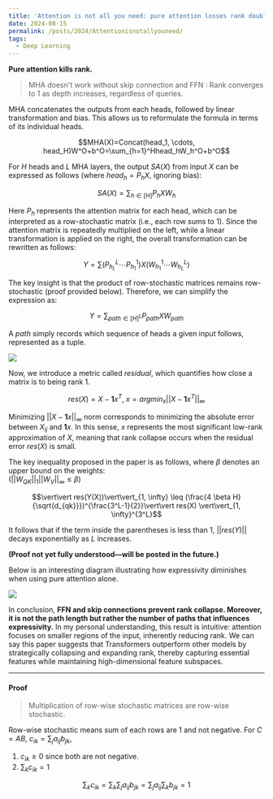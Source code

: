```yaml
---
title: 'Attention is not all you need: pure attention losses rank doubly exponentially with depth'
date: 2024-08-15
permalink: /posts/2024/Attentionisnotallyouneed/
tags:
  - Deep Learning
---
```


**Pure attention kills rank.**

>MHA doesn't work without skip connection and FFN : Rank converges to 1 as depth increases, regardless of queries.

MHA concatenates the outputs from each heads, followed by linear transformation and bias. This allows us to reformulate the formula in terms of its individual heads.

$$MHA(X)=Concat(head_1, \cdots, head_H)W^O+b^O=\sum_{h=1}^Hhead_hW_h^O+b^O$$

For $H$ heads and $L$ MHA layers, the output $SA(X)$ from input $X$ can be expressed as follows (where $head_h=P_hX$, ignoring bias):

$$SA(X)=\sum_{h \in [H]}P_hXW_h$$

Here $P_h$ represents the attention matrix for each head, which can be interpreted as a row-stochastic matrix (i.e., each row sums to 1). Since the attention matrix is repeatedly multiplied on the left, while a linear transformation is applied on the right, the overall transformation can be rewritten as follows:

$$Y=\sum (P_{h_L}^L \cdots P_{h_1}^1)X(W_{h_1}^1 \cdots W_{h_L}^L)$$

The key insight is that the product of row-stochastic matrices remains row-stochastic (proof provided below). Therefore, we can simplify the expression as:

$$Y=\sum_{path \in [H]^L}P_{path}XW_{path}$$

A _path_ simply records which sequence of heads a given input follows, represented as a tuple.

![](https://i.imgur.com/4ttgvVt.png)


Now, we introduce a metric called _residual_, which quantifies how close a matrix is to being rank 1.

$$res(X)=X-\mathbf{1}x^T,~x = argmin_x \vert\vert X-\mathbf{1}x^T \vert\vert_{\infty}$$

Minimizing $\vert\vert X - \mathbf{1}x \vert\vert_{\infty}$ norm corresponds to minimizing the absolute error between $X_{ij}$ and $\mathbf{1}x$. In this sense, $x$ represents the most significant low-rank approximation of $X$, meaning that rank collapse occurs when the residual error $res(X)$ is small.

The key inequality proposed in the paper is as follows, where $\beta$ denotes an upper bound on the weights:  
($\vert\vert W_{QK} \vert\vert_1 \vert\vert W_V \vert\vert_{\infty} \leq \beta$)

$$\vert\vert res(Y(X))\vert\vert_{1, \infty} \leq (\frac{4 \beta H}{\sqrt{d_{qk}}})^{\frac{3^L-1}{2}}\vert\vert res(X) \vert\vert_{1, \infty}^{3^L}$$

It follows that if the term inside the parentheses is less than 1, $||res(Y)||$ decays exponentially as $L$ increases.

**(Proof not yet fully understood—will be posted in the future.)**

Below is an interesting diagram illustrating how expressivity diminishes when using pure attention alone.

![](https://i.imgur.com/7LFYONe.png)

In conclusion, **FFN and skip connections prevent rank collapse. Moreover, it is not the path length but rather the number of paths that influences expressivity.** In my personal understanding, this result is intuitive: attention focuses on smaller regions of the input, inherently reducing rank. We can say this paper suggests that Transformers outperform other models by strategically collapsing and expanding rank, thereby capturing essential features while maintaining high-dimensional feature subspaces.

---

#### Proof

>Multiplication of row-wise stochastic matrices are row-wise stochastic.

Row-wise stochastic means sum of each rows are 1 and not negative. 
For $C=AB,~c_{ik}=\sum_j a_{ij}b_{jk}$, 

1. $c_{ik} \geq 0$ since both are not negative.
2. $\sum_k c_{ik} = 1$

$$\sum_k{c_{ik}}=\sum_k \sum_j a_{ij}b_{jk}= \sum_j a_{ij}\sum_k b_{jk}=1$$
